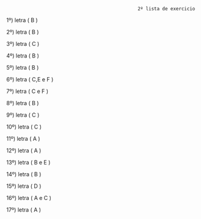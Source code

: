                                                     2º lista de exercicio


1º)  letra ( B )

2º)  letra ( B )

3º)  letra ( C )

4º)  letra ( B )

5º)  letra ( B )

6º)  letra ( C,E e F )

7º)  letra ( C e F )

8º)  letra ( B )

9º)  letra ( C )

10º) letra ( C )

11º) letra ( A )

12º) letra ( A )

13º) letra ( B e E )

14º) letra ( B )

15º) letra ( D )

16º) letra ( A e C )

17º) letra ( A )

